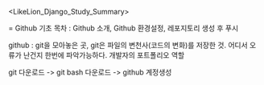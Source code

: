 <LikeLion_Django_Study_Summary>

= Github 기초
목차 : Github 소개, Github 환경설정, 레포지토리 생성 후 푸시

github : git을 모아놓은 곳, git은 파일의 변천사(코드의 변화)를 저장한 것.
         어디서 오류가 난건지 한번에 파악가능하다.
         개발자의 포트폴리오 역할

git 다운로드 -> git bash 다운로드 -> github 계정생성

        
      
